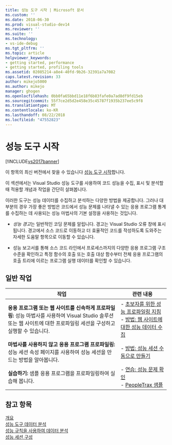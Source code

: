 ```yaml
---
title: 성능 도구 시작 | Microsoft 문서
ms.custom: ''
ms.date: 2018-06-30
ms.prod: visual-studio-dev14
ms.reviewer: ''
ms.suite: ''
ms.technology:
- vs-ide-debug
ms.tgt_pltfrm: ''
ms.topic: article
helpviewer_keywords:
- getting started, performance
- getting started, profiling tools
ms.assetid: 02085214-a8e4-40fd-9b26-32391a7a7082
caps.latest.revision: 33
author: mikejo5000
ms.author: mikejo
manager: ghogen
ms.openlocfilehash: 0bb0fa65bbd11e18f6b83fafe0a7ad8df9fd15eb
ms.sourcegitcommit: 55f7ce2d5d2e458e35c45787f1935b237ee5c9f8
ms.translationtype: MT
ms.contentlocale: ko-KR
ms.lasthandoff: 08/22/2018
ms.locfileid: "47552823"
---
```

# <a name="getting-started-with-performance-tools"></a>성능 도구 시작
[!INCLUDE[vs2017banner](../includes/vs2017banner.md)]

이 항목의 최신 버전에서 찾을 수 있습니다 [성능 도구 시작](https://docs.microsoft.com/visualstudio/profiling/getting-started-with-performance-tools)합니다.  
  
이 섹션에서는 Visual Studio 성능 도구를 사용하여 코드 성능을 수집, 표시 및 분석할 때 적용할 개념과 작업을 간단히 살펴봅니다.  
  
 이러한 도구는 성능 데이터를 수집하고 분석하는 다양한 방법을 제공합니다. 그러나 대부분의 경우 가장 좋은 방법은 코드에서 성능 문제를 나타낼 수 있는 응용 프로그램 통계를 수집하는 데 사용되는 성능 마법사의 기본 설정을 사용하는 것입니다.  
  
-   *성능 경고*는 일반적인 코딩 문제를 알립니다. 경고는 Visual Studio 오류 창에 표시됩니다. 경고에서 소스 코드로 이동하고 더 효율적인 코드를 작성하도록 도와주는 자세한 도움말 항목으로 이동할 수 있습니다.  
  
-   성능 보고서를 통해 소스 코드 라인에서 프로세스까지의 다양한 응용 프로그램 구조 수준을 확인하고 특정 함수의 호출 또는 호출 대상 함수부터 전체 응용 프로그램의 호출 트리에 이르는 프로그램 실행 데이터를 확인할 수 있습니다.  
  
## <a name="common-tasks"></a>일반 작업  
  
|작업|관련 내용|  
|----------|---------------------|  
|**응용 프로그램 또는 웹 사이트를 신속하게 프로파일링:** 성능 마법사를 사용하여 Visual Studio 솔루션 또는 웹 사이트에 대한 프로파일링 세션을 구성하고 실행할 수 있습니다.|-   [초보자를 위한 성능 프로파일링 지침](../profiling/beginners-guide-to-performance-profiling.md)<br />-   [방법: 웹 사이트에 대한 성능 데이터 수집](../profiling/how-to-collect-performance-data-for-a-web-site.md)|  
|**마법사를 사용하지 않고 응용 프로그램 프로파일링:** 성능 세션 속성 페이지를 사용하여 성능 세션을 만드는 방법을 알아봅니다.|-   [방법: 성능 세션 수동으로 만들기](../profiling/how-to-manually-create-performance-sessions.md)|  
|**실습하기:** 샘플 응용 프로그램을 프로파일링하여 실습해 봅니다.|-   [연습: 성능 문제 확인](../profiling/walkthrough-identifying-performance-problems.md)<br />-   [PeopleTrax 샘플](../profiling/peopletrax-sample-profiling-tools.md)|  
  
## <a name="see-also"></a>참고 항목  
 [개요](../profiling/overviews-performance-tools.md)   
 [성능 도구 데이터 분석](../profiling/analyzing-performance-tools-data.md)   
 [성능 규칙을 사용하여 데이터 분석](../profiling/using-performance-rules-to-analyze-data.md)   
 [성능 세션 구성](../profiling/configuring-performance-sessions.md)



